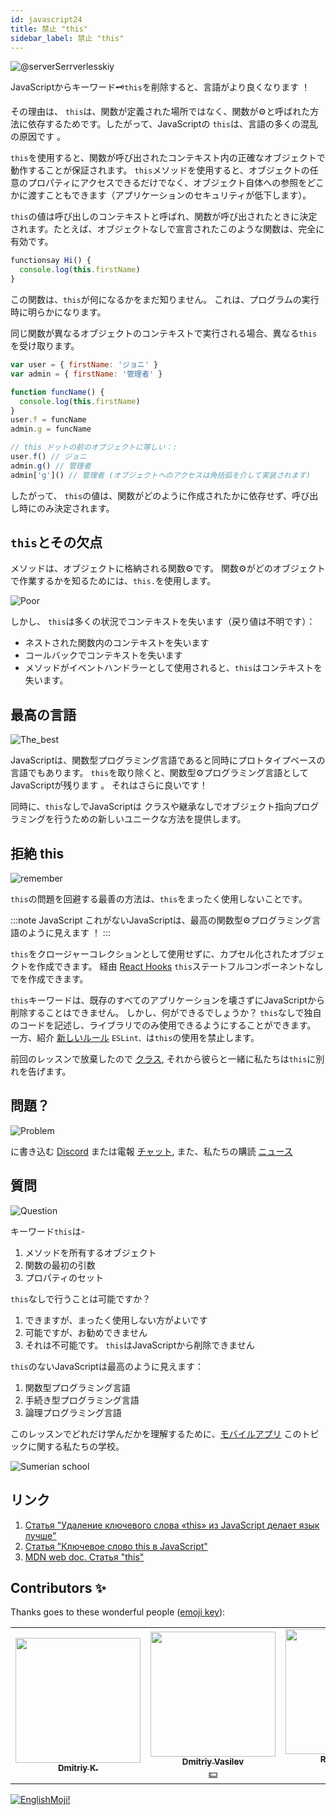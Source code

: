 ```yaml
---
id: javascript24
title: 禁止 "this"
sidebar_label: 禁止 "this"
---
```


![@serverSerrverlesskiy](/img/javascript/headers/24.jpg)

JavaScriptからキーワード🗝️`this`を削除すると、言語がより良くなります ！

その理由は、 `this`は、関数が定義された場所ではなく、関数が⚙️と呼ばれた方法に依存するためです。したがって、JavaScriptの `this`は、言語の多くの混乱の原因です 。

`this`を使用すると、関数が呼び出されたコンテキスト内の正確なオブジェクトで動作することが保証されます。
`this`メソッドを使用すると、オブジェクトの任意のプロパティにアクセスできるだけでなく、オブジェクト自体への参照をどこかに渡すこともできます（アプリケーションのセキュリティが低下します）。

`this`の値は呼び出しのコンテキストと呼ばれ、関数が呼び出されたときに決定されます。たとえば、オブジェクトなしで宣言されたこのような関数は、完全に有効です。

```javascript
functionsay Hi() {
  console.log(this.firstName)
}
```

この関数は、`this`が何になるかをまだ知りません。 これは、プログラムの実行時に明らかになります。

同じ関数が異なるオブジェクトのコンテキストで実行される場合、異なる`this`を受け取ります。

```javascript
var user = { firstName: 'ジョニ' }
var admin = { firstName: '管理者' }

function funcName() {
  console.log(this.firstName)
}
user.f = funcName
admin.g = funcName

// this ドットの前のオブジェクトに等しい：:
user.f() // ジョニ
admin.g() // 管理者
admin['g']() // 管理者 (オブジェクトへのアクセスは角括弧を介して実装されます)
```

したがって、 `this`の値は、関数がどのように作成されたかに依存せず、呼び出し時にのみ決定されます。

## `this`とその欠点

メソッドは、オブジェクトに格納される関数⚙️です。 関数⚙️がどのオブジェクトで作業するかを知るためには、`this.`を使用します。

![Poor](https://media.giphy.com/media/fQJbwrRJdHyMOP7RPH/giphy.gif)

しかし、 `this`は多くの状況でコンテキストを失います（戻り値は不明です）：

- ネストされた関数内のコンテキストを失います
- コールバックでコンテキストを失います
- メソッドがイベントハンドラーとして使用されると、`this`はコンテキストを失います。

<!-- Давайте возьмем случай компонента `React`, который создает поисковый запрос. В обоих методах, используемых в качестве обработчиков событий, при исползовании `this` теряется контекст:

```SnackPlayer
import React, { Component } from 'react'

class SearchForm extends Component {
  state = {
    text: ''
  }

  handleChange(event) {
    const newQuery = Object.freeze({ text: event.target.value })
    this.setState(newQuery)
  }

  search() {
    const newQuery = Object.freeze({ text: this.state.text })
    if (this.props.onSearch) this.props.onSearch(newQuery)
  }

  render() {
    return (
      <form>
        <input onChange={this.handleChange} value={this.state.text} />
        <button onClick={this.search} type="button">
          Search
        </button>
      </form>
    )
  }
}

export default SearchForm
```

Существует множество решений этих `проблем:`

- метод `bind()`
- шаблон `that/self`
- `стрелочные функции.` -->

<!-- ### this не имеет инкапсуляции

![No](https://media.giphy.com/media/d2ZcfODrNWlA5Gg0/giphy.gif)

`this` создает проблемы безопасности. Все объявленные элементы `this` являются публичными.

```javascript
class Timer {
  constructor(callback, interval) {
    this.timerId = 'secret'
  }
}

const timer = new Timer()
timer.timerId // secret не такой уже секретный
```

### Нет this, нет пользовательских прототипов

![no](https://media.giphy.com/media/fsPcMdeXPxSP6zKxCA/giphy.gif)

Что, если вместо того, чтобы пытаться исправить утраченный контекст `this` и проблемы с безопасностью, мы избавимся от всего этого разом?

Удаление `this` имеет множество последствий. Отсутствие this в основном означает отсутствие `class`, отсутствие конструктора функции, отсутствие `new`, отсутствие `Object.create().`

Удаление `this` означает отсутствие пользовательских прототипов в целом. -->

## 最高の言語

![The_best](https://media.giphy.com/media/ZBn3ZRvCbWz2PS3Rbg/giphy.gif)

JavaScriptは、関数型プログラミング言語であると同時にプロトタイプベースの言語でもあります。 `this`を取り除くと、関数型⚙️プログラミング言語としてJavaScriptが残ります 。 それはさらに良いです！

同時に、`this`なしでJavaScriptは  クラスや継承なしでオブジェクト指向プログラミングを行うための新しいユニークな方法を提供します。

<!-- ### Объектно-ориентированное программирование без this

Вопрос в том, как строить объекты без `this`. У нас будут два 2️⃣ вида объектов:

![question](https://media.giphy.com/media/cMVgEhDeKzPwI/giphy.gif)

- чистые объекты данных
- объекты поведения. -->

<!-- ### Чистые объекты данных

![Brains](https://media.giphy.com/media/xThuWl1CsJUCg2qEDu/giphy.gif)

Чистые объекты данных содержат только данные и не имеют поведения. Любое вычисленное поле будет заполнено при создании. Чистые объекты данных должны быть неизменными. Нам нужен `Object.freeze()` при их создании. -->

<!-- ### Объекты поведения

Объекты поведения будут представлять собой коллекциями закрытий, имеющих одно и то же частное состояние. Давайте создадим объект `Timer` без использования `this`.

![Twins](https://media.giphy.com/media/YpwwoFKZJrE4g/giphy.gif) -->

<!--```jsx live -->

<!-- ```javascript
function learnJavaScript() {
  let Timer = (callback, interval) => {
    let timerId

    let executeAndStartTimer = () => {
      callback().then(function makeNewCall() {
        timerId = setTimeout(executeAndStartTimer, interval)
      })
    }

    let stop = () => {
      if (timerId) {
        clearTimeout(timerId)
        timerId = 0
      }
    }

    let start = () => {
      if (!timerId) {
        executeAndStartTimer()
      }
    }

    return Object.freeze({
      start,
      stop
    })
  }

  let getTodos = () => {
    console.log('call')
    return fetch('https://jsonplaceholder.typicode.com/todos')
  }

  const timer = Timer(getTodos, 2000)

  return timer.start()
}
```

У объекта timer есть два 2️⃣ открытых метода: `start` и `stop.` Все остальное закрыто. Нет проблем с потерей `this` контекста, так как нет `this`. -->

<!-- ### Память

![Memory](https://media.giphy.com/media/3o6ZtafpgSpvIaKhMI/giphy.gif)

Система прототипов лучше в плане использования памяти. Все методы создаются только один раз в объекте-прототипе и используются всеми экземплярами.

Затраты памяти на создание объектов поведения с использованием закрытий при создании тысяч одинаковых объектов значительны. Но чаще всего в приложении создается несколько объектов поведения. Если мы возьмем, например, объект поведения хранилища, в приложении будет только один его экземпляр, поэтому при использовании закрытий для его создания не требуется никаких дополнительных затрат памяти.

В приложении могут быть сотни или тысячи чистых объектов данных. Чистые объекты данных не используют закрытия, поэтому нет затрат памяти.

### Компоненты без this

`this` может потребоваться для многих компонентов, например, в `React` или `Vue`. В `React` мы можем создавать функциональные компоненты без сохранения  состояния `thi`s`, как чистые функции.

```javascript
function ListItem({ todo }){
  return (
    <li>
        <div>{ todo.title }</div>
        <div>{ todo.userName }</div>
    </li>
  );
```

Можно создавать компоненты с сохранением состояния без использования `this` с помощью `React Hooks`. Рассмотрим следующий пример:

```javascript
import React, { useState } from 'react'

function SearchForm({ onSearch }) {
  const [query, setQuery] = useState({ text: '' })

  function handleChange(event) {
    const newQuery = Object.freeze({ text: event.target.value })
    setQuery(newQuery)
  }

  function search() {
    const newQuery = Object.freeze({ text: query.text })
    if (onSearch) onSearch(newQuery)
  }

  return (
    <form>
      <input type="text" onChange={handleChange} />
      <button onClick={search} type="button">
        Search
      </button>
    </form>
  )
}
```

### Удаление arguments

![vanish](https://media.giphy.com/media/kelU5SPX69mnvlKts2/giphy.gif)

Если мы избавимся от `this`, мы также должны избавиться от `arguments[]`, поскольку у них одинаковое поведение динамического связывания.

Избавиться от этого `arguments[]` довольно легко. Мы просто используем    новый синтаксис   параметра `...rest`. На этот раз параметр `...rest` является объектом массива:

```jsx live
function learnJavaScript() {
  let addNumber = (total, value) => total + value

  let sum = (...args) => args.reduce(addNumber, 0)

  return sum(1, 2, 3, 4, 5, 6, 7) // 28
}
```

В данном примере метод `reduce` запускается в контексте массива и вызывает функцию⚙️ для каждого элемента. Но помимо этого, он аккумулирует результаты всех вызовов в одно значение. Его задача – подсчитать "сумму" всех элементов и вернуть ее. -->

## 拒絶 this

![remember](https://media.giphy.com/media/S52I9r5QfB4fIBS6WV/giphy.gif)

`this`の問題を回避する最善の方法は、`this`をまったく使用しないことです。

:::note JavaScript
これがないJavaScriptは、最高の関数型⚙️プログラミング言語のように見えます ！
:::

`this`をクロージャーコレクションとして使用せずに、カプセル化されたオブジェクトを作成できます。 経由 [React Hooks](https://ru.reactjs.org/docs/hooks-intro.html) `this`ステートフルコンポーネントなしでを作成できます。

`this`キーワードは、既存のすべてのアプリケーションを壊さずにJavaScriptから削除することはできません。 しかし、何ができるでしょうか？ `this`なしで独自のコードを記述し、ライブラリでのみ使用できるようにすることができます。 一方、紹介 [新しいルール](https://ru.reactjs.org/docs/hooks-rules.html#eslint-plugin) `ESLint、`は`this`の使用を禁止します。

前回のレッスンで放棄したので [クラス](https://react-native-village.github.io/docs/javascript25#отказ-от-классов), それから彼らと一緒に私たちは`this`に別れを告げます。

## 問題？

![Problem](https://media.giphy.com/media/xTiTnGeUsWOEwsGoG4/giphy.gif)

に書き込む [Discord](https://discord.gg/6GDAfXn) または電報 [チャット](https://t.me/neuro_coder_group), また、私たちの購読 [ニュース](https://t.me/javascriptapp)

## 質問

![Question](https://media.giphy.com/media/l0HlRnAWXxn0MhKLK/giphy.gif)

キーワード`this`は-

1. メソッドを所有するオブジェクト
2. 関数の最初の引数
3. プロパティのセット

`this`なしで行うことは可能ですか？

1. できますが、まったく使用しない方がよいです
2. 可能ですが、お勧めできません
3. それは不可能です。 `this`はJavaScriptから削除できません

<!-- Использование `this`:

1. Понижает безопасность кода
2. Повышает безопасность кода
3. Не влияет на безопасность -->

`this`のないJavaScriptは最高のように見えます：

1. 関数型プログラミング言語
2. 手続き型プログラミング言語
3. 論理プログラミング言語

このレッスンでどれだけ学んだかを理解するために、[モバイルアプリ](http://onelink.to/njhc95) このトピックに関する私たちの学校。

![Sumerian school](/img/app.jpg)

## リンク

1. [Статья "Удаление ключевого слова «this» из JavaScript делает язык лучше"](https://webformyself.com/udalenie-klyuchevogo-slova-this-iz-javascript/)
2. [Статья "Ключевое слово this в JavaScript"](https://habr.com/ru/post/464163/)
3. [MDN web doc. Статья "this"](https://developer.mozilla.org/ru/docs/Web/JavaScript/Reference/Operators/this)

## Contributors ✨

Thanks goes to these wonderful people ([emoji key](https://allcontributors.org/docs/en/emoji-key)):

<!-- ALL-CONTRIBUTORS-LIST:START - Do not remove or modify this section -->
<!-- prettier-ignore-start -->
<!-- markdownlint-disable -->
<table>
  <tr>
    <td align="center"><a href="https://github.com/KoDim-React"><img src="https://avatars1.githubusercontent.com/u/72087863?v=4?s=200" width="200px " alt=""/><br /><sub><b>Dmitriy K.</b></sub></a><br /><a href="#mentoring-KoDim-React" title="Mentoring">  </a></td>
    <td align="center"><a href="https://fullstackserverless.github.io/"><img src="https://avatars0.githubusercontent.com/u/6774813?v=4?s=200" width="200px " alt=""/><br /><sub><b>Dmitriy Vasilev</b></sub></a><br /><a href="#financial-gHashTag" title="Financial">💵</a></td>
    <td align="center"><a href="https://github.com/Resoner2005"><img src="https://avatars1.githubusercontent.com/u/75675814?v=4?s=200" width="200px;" alt=""/><br /><sub><b>Resoner2005</b></sub></a><br /><a href="https://github.com/gHashTag/react-native-village/issues?q=author%3AResoner2005" title="Bug reports">🐛 🎨 🖋</a></td>
    <td align="center"><a href="https://github.com/Navernoss"><img src="https://avatars0.githubusercontent.com/u/75784137?v=4?s=200" width="200px;" alt=""/><br /><sub><b>Navernoss</b></sub></a><br /><a href="#content-Navernoss" title="Content">🖋 🐛 🎨 </a></td>
  </tr>
  
</table>

<!-- markdownlint-restore -->
<!-- prettier-ignore-end -->

<!-- ALL-CONTRIBUTORS-LIST:END -->

[![EnglishMoji!](/img/logo/NeuroCoder.png)](https://vk.com/neurocoder)
